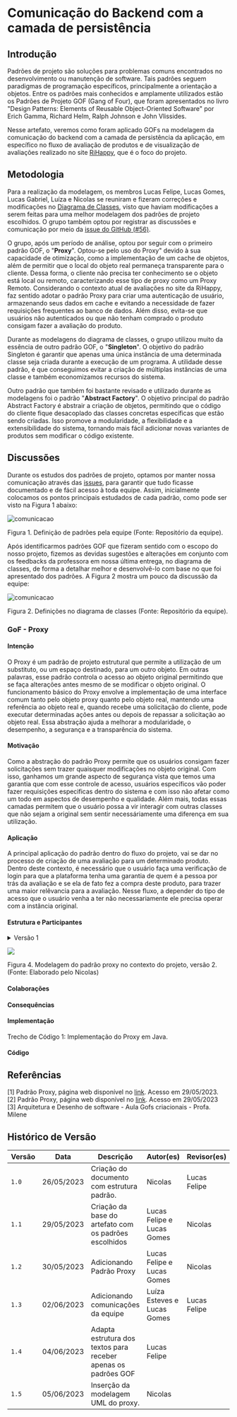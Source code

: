 # Comunicação do Backend com a camada de persistência

## Introdução

Padrões de projeto são soluções para problemas comuns encontrados  no desenvolvimento ou manutenção de software. Tais padrões seguem paradigmas de programação específicos, principalmente a orientação a objetos. Entre os padrões mais conhecidos e amplamente utilizados estão os Padrões de Projeto GOF (Gang of Four), que foram apresentados no livro "Design Patterns: Elements of Reusable Object-Oriented Software" por Erich Gamma, Richard Helm, Ralph Johnson e John Vlissides.

Nesse artefato, veremos como foram aplicado GOFs na modelagem da comunicação do backend com a camada de persistência da aplicação, em específico no fluxo de avaliação de produtos e de visualização de avaliações realizado no site [RiHappy](https://rihappy.com.br), que é o foco do projeto.

## Metodologia

Para a realização da modelagem, os membros Lucas Felipe, Lucas Gomes, Lucas Gabriel, Luíza e Nicolas se reuniram e fizeram correções e modificações no [Diagrama de Classes](https://encr.pw/DiagramaDeClasse), visto que haviam modificações a serem feitas para uma melhor modelagem dos padrões de projeto escolhidos. O grupo também optou por registrar as discussões e comunicação por meio da [issue do GitHub (#56)](https://github.com/UnBArqDsw2023-1/2023.1_G5_ProjetoRiHappy/issues/56).

O grupo, após um período de análise, optou por seguir com o primeiro padrão GOF, o "**Proxy**". Optou-se pelo uso do Proxy" devido à sua capacidade de otimização, como a implementação de um cache de objetos, além de permitir que o local do objeto real permaneça transparente para o cliente. Dessa forma, o cliente não precisa ter conhecimento se o objeto está local ou remoto, caracterizando esse tipo de proxy como um Proxy Remoto. Considerando o contexto atual de avaliações no site da RiHappy, faz sentido adotar o padrão Proxy para criar uma autenticação de usuário, armazenando seus dados em cache e evitando a necessidade de fazer requisições frequentes ao banco de dados. Além disso, evita-se que usuários não autenticados ou que não tenham comprado o produto consigam fazer a avaliação do produto.

Durante as modelagens do diagrama de classes, o grupo utilizou muito da essência de outro padrão GOF, o "**Singleton**". O objetivo do padrão Singleton é garantir que apenas uma única instância de uma determinada classe seja criada durante a execução de um programa. A utilidade desse padrão, é que conseguimos evitar a criação de múltiplas instâncias de uma classe e também economizamos recursos do sistema.

Outro padrão que também foi bastante revisado e utilizado durante as modelagens foi o padrão "**Abstract Factory**". O objetivo principal do padrão Abstract Factory é abstrair a criação de objetos, permitindo que o código do cliente fique desacoplado das classes concretas específicas que estão sendo criadas. Isso promove a modularidade, a flexibilidade e a extensibilidade do sistema, tornando mais fácil adicionar novas variantes de produtos sem modificar o código existente.

## Discussões

Durante os estudos dos padrões de projeto, optamos por manter nossa comunicação através das [issues](https://github.com/UnBArqDsw2023-1/2023.1_G5_ProjetoRiHappy/issues/56), para garantir que tudo ficasse documentado e de fácil acesso à toda equipe. Assim, inicialmente colocamos os pontos principais estudados de cada padrão, como pode ser visto na Figura 1 abaixo:

  ![comunicacao](../assets/padroesdeprojeto/padroes.png)
  
<p class="legenda">  Figura 1. Definição de padrões pela equipe (Fonte: Repositório da equipe). </p>

Após identificarmos padrões GOF que fizeram sentido com o escopo do nosso projeto, fizemos as devidas sugestões e alterações em conjunto com os feedbacks da professora em nossa última entrega, no diagrama de classes, de forma a detalhar melhor e desenvolvê-lo com base no que foi apresentado dos padrões. A Figura 2 mostra um pouco da discussão da equipe:

  ![comunicacao](../assets/padroesdeprojeto/padroes2.png)
  
<p class="legenda"> Figura 2. Definições no diagrama de classes (Fonte: Repositório da equipe). </p>

### GoF - Proxy

#### Intenção

O Proxy é um padrão de projeto estrutural que permite a utilização de um substituto, ou um espaço destinado, para um outro objeto. Em outras palavras, esse padrão controla o acesso ao objeto original permitindo que se faça alterações antes mesmo de se modificar o objeto original. O funcionamento básico do Proxy envolve a implementação de uma interface comum tanto pelo objeto proxy quanto pelo objeto real, mantendo uma referência ao objeto real e, quando recebe uma solicitação do cliente, pode executar determinadas ações antes ou depois de repassar a solicitação ao objeto real. Essa abstração ajuda a melhorar a modularidade, o desempenho, a segurança e a transparência do sistema.

#### Motivação

Como a abstração do padrão Proxy permite que os usuários consigam fazer solicitações sem trazer quaisquer modificações no objeto original. Com isso, ganhamos um grande aspecto de segurança vista que temos uma garantia que com esse controle de acesso, usuários específicos vão poder fazer requisições especificas dentro do sistema e com isso não afetar como um todo em aspectos de desempenho e qualidade. Além mais, todas essas camadas permitem que o usuário possa a vir interagir com outras classes que não sejam a original sem sentir necessáriamente uma diferença em sua utilização.

#### Aplicação

A principal aplicação do padrão dentro do fluxo do projeto, vai se dar no processo de criação de uma avaliação para um determinado produto. Dentro deste contexto, é necessário que o usuário faça uma verificação de login para que a plataforma tenha uma garantia de quem é a pessoa por trás da avaliação e se ela de fato fez a compra deste produto, para trazer uma maior relêvancia para a avaliação. Nesse fluxo, a depender do tipo de acesso que o usuário venha a ter não necessariamente ele precisa operar com a instância original.

#### Estrutura e Participantes

<details>
<summary> Versão 1 </summary>

![](./assets/gof/4804.png)
<p class="legenda">Figura 3. Primeira versão, em baixa fidelidade, da modelagem do padrão proxy. (Fonte: Elaborado pelo Nicolas)</p>
</details>

![](assets/usuario-proxy.png)
<p class="legenda">Figura 4. Modelagem do padrão proxy no contexto do projeto, versão 2. (Fonte: Elaborado pelo Nicolas) </p>

#### Colaborações

#### Consequências

#### Implementação

[](pseudoCodigoProxy.java ':include :type=code')
<p class="legenda">Trecho de Código 1: Implementação do Proxy em Java.</p>

#### Código

## Referências

[1] Padrão Proxy, página web disponível no [link](https://refactoring.guru/pt-br/design-patterns/proxy). Acesso em 29/05/2023. <br>
[2] Padrão Proxy, página web disponível no [link](https://diogomoreira.gitbook.io/padroes-de-projeto/padrao-proxy). Acesso em 29/05/2023 <br>
[3] Arquitetura e Desenho de software - Aula Gofs criacionais - Profa. Milene <br/>

## Histórico de Versão

| Versão | Data | Descrição | Autor(es) | Revisor(es) |
|--------|------|-----------|-----------|-------------|
| `1.0`  | 26/05/2023 | Criação do documento com estrutura padrão.          | Nicolas   | Lucas Felipe            |
| `1.1`  | 29/05/2023 | Criação da base do artefato com os padrões escolhidos        | Lucas Felipe e Lucas Gomes   | Nicolas            |
| `1.2`  | 30/05/2023 | Adicionando Padrão Proxy       | Lucas Felipe e Lucas Gomes   | Nicolas            |
| `1.3`  | 02/06/2023 | Adicionando comunicações da equipe       | Luíza Esteves e Lucas Gomes   | Lucas Felipe    |
| `1.4`  | 04/06/2023 | Adapta estrutura dos textos para receber apenas os padrões GOF       | Lucas Felipe   |     |
| `1.5`  | 05/06/2023 | Inserção da modelagem UML do proxy. | Nicolas |
